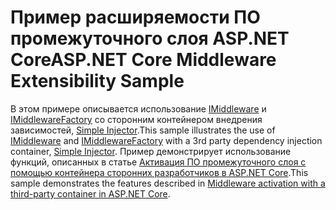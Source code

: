 # <a name="aspnet-core-middleware-extensibility-sample"></a><span data-ttu-id="44214-101">Пример расширяемости ПО промежуточного слоя ASP.NET Core</span><span class="sxs-lookup"><span data-stu-id="44214-101">ASP.NET Core Middleware Extensibility Sample</span></span>

<span data-ttu-id="44214-102">В этом примере описывается использование [IMiddleware](https://docs.microsoft.com/dotnet/api/microsoft.aspnetcore.http.imiddleware) и [IMiddlewareFactory](https://docs.microsoft.com/dotnet/api/microsoft.aspnetcore.http.imiddlewarefactory) со сторонним контейнером внедрения зависимостей, [Simple Injector](https://simpleinjector.org).</span><span class="sxs-lookup"><span data-stu-id="44214-102">This sample illustrates the use of [IMiddleware](https://docs.microsoft.com/dotnet/api/microsoft.aspnetcore.http.imiddleware) and [IMiddlewareFactory](https://docs.microsoft.com/dotnet/api/microsoft.aspnetcore.http.imiddlewarefactory) with a 3rd party dependency injection container, [Simple Injector](https://simpleinjector.org).</span></span> <span data-ttu-id="44214-103">Пример демонстрирует использование функций, описанных в статье [Активация ПО промежуточного слоя с помощью контейнера сторонних разработчиков в ASP.NET Core](https://docs.microsoft.com/aspnet/core/fundamentals/middleware/extensibility-third-party-container).</span><span class="sxs-lookup"><span data-stu-id="44214-103">This sample demonstrates the features described in [Middleware activation with a third-party container in ASP.NET Core](https://docs.microsoft.com/aspnet/core/fundamentals/middleware/extensibility-third-party-container).</span></span>
